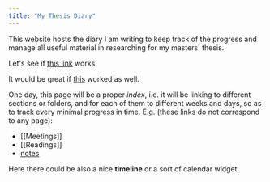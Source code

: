 ```yaml
---
title: "My Thesis Diary"
---
```


This website hosts the diary I am writing to keep track of the progress and manage all useful material in researching for my masters' thesis.

Let's see if [this link](/thesis_diary/prova1.md) works.

It would be great if [this](thesis_diary\tryout.md) worked as well. 

One day, this page will be a proper *index*, i.e. it will be linking to different sections or folders, and for each of them to different weeks and days, so as to track every minimal progress in time.
E.g. (these links do not correspond to any page):

* [[Meetings]]
* [[Readings]]
* [notes](content/notes)

Here there could be also a nice **timeline** or a sort of calendar widget.



